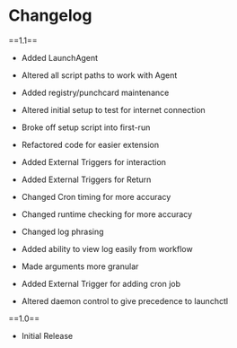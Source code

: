 # Changelog

==1.1==

* Added LaunchAgent
* Altered all script paths to work with Agent
* Added registry/punchcard maintenance
* Altered initial setup to test for internet connection
* Broke off setup script into first-run

* Refactored code for easier extension
* Added External Triggers for interaction
* Added External Triggers for Return
* Changed Cron timing for more accuracy
* Changed runtime checking for more accuracy
* Changed log phrasing
* Added ability to view log easily from workflow
* Made arguments more granular
* Added External Trigger for adding cron job
* Altered daemon control to give precedence to launchctl

==1.0==

* Initial Release
